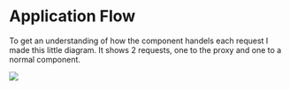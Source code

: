 # Application Flow #

To get an understanding of how the component handels each request I made this little diagram. It shows 2 requests, one to the proxy and one to a normal component.


<img src='http://yannickl88.nl/img/CMS%20flow.png' />